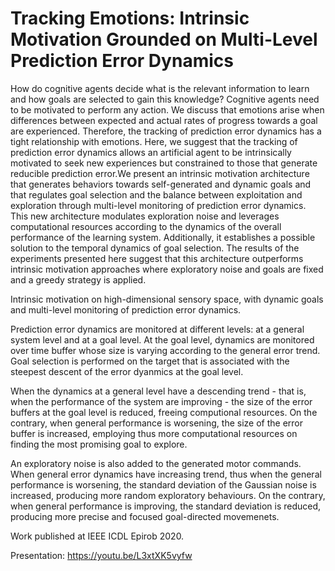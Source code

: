 # Tracking Emotions: Intrinsic Motivation Grounded on Multi-Level Prediction Error Dynamics
How do cognitive agents decide what is the relevant information to learn and how goals are selected to gain this knowledge? Cognitive agents need to be motivated to perform any action. We discuss that emotions arise when differences between expected and actual rates of progress towards a goal are experienced. Therefore, the tracking of prediction error dynamics has a tight relationship with emotions. Here, we suggest that the tracking of prediction error dynamics allows an artificial agent to be intrinsically motivated to seek new experiences but constrained to those that generate reducible prediction error.We present an intrinsic motivation architecture that generates behaviors towards self-generated and dynamic goals and that regulates goal selection and the balance between exploitation and exploration through multi-level monitoring of prediction error dynamics. This new architecture modulates exploration noise and leverages computational resources according to the dynamics of the overall performance of the learning system. Additionally, it establishes a possible solution to the temporal dynamics of goal selection. The results of the experiments presented here suggest that this architecture outperforms intrinsic motivation approaches where exploratory noise and goals are fixed and a greedy strategy is applied.

Intrinsic motivation on high-dimensional sensory space, with dynamic goals and multi-level monitoring of prediction error dynamics.

Prediction error dynamics are monitored at different levels: at a general system level and at a goal level. At the goal level, dynamics are monitored over time buffer whose size is varying according to the general error trend. Goal selection is performed on the target that is associated with the steepest descent of the error dyanmics at the goal level.

When the dynamics at a general level have a descending trend - that is, when the performance of the system are improving - the size of the error buffers at the goal level is reduced, freeing computional resources. On the contrary, when general performance is worsening, the size of the error buffer is increased, employing thus more computational resources on finding the most promising goal to explore.

An exploratory noise is also added to the generated motor commands. When general error dynamics have increasing trend, thus when the general performance is worsening, the standard deviation of the Gaussian noise is increased, producing more random exploratory behaviours. On the contrary, when general performance is improving, the standard deviation is reduced, producing more precise and focused goal-directed movemenets.

Work published at IEEE ICDL Epirob 2020.

Presentation: https://youtu.be/L3xtXK5vyfw
